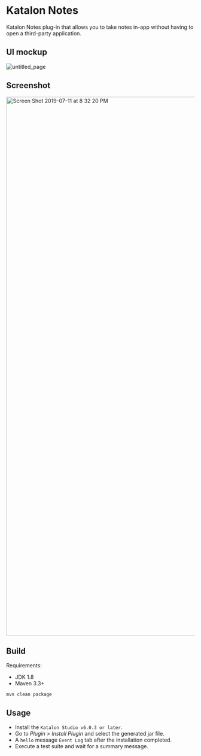 # Katalon Notes

Katalon Notes plug-in that allows you to take notes in-app without having to open a third-party application.

## UI mockup
![untitled_page](https://user-images.githubusercontent.com/16775806/61060753-403d1180-a425-11e9-9d92-95276a587ff8.png)

## Screenshot
<img width="1439" alt="Screen Shot 2019-07-11 at 8 32 20 PM" src="https://user-images.githubusercontent.com/16775806/61060738-39160380-a425-11e9-9dc7-6b703437d4c1.png">


## Build

Requirements:
- JDK 1.8
- Maven 3.3+

`mvn clean package`

## Usage
- Install the `Katalon Studio v6.0.3 or later`.
- Go to *Plugin* > *Install Plugin* and select the generated jar file.
- A `hello` message `Event Log` tab after the installation completed. 
- Execute a test suite and wait for a summary message.
